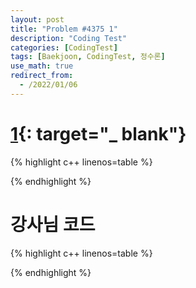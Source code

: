 ```yaml
---
layout: post
title: "Problem #4375 1"
description: "Coding Test"
categories: [CodingTest]
tags: [Baekjoon, CodingTest, 정수론]
use_math: true
redirect_from:
  - /2022/01/06
---
```


# [1](https://www.acmicpc.net/problem/4375){: target="_ blank"}

{% highlight c++ linenos=table %} 

{% endhighlight %}


# 강사님 코드

{% highlight c++ linenos=table %} 

{% endhighlight %}

